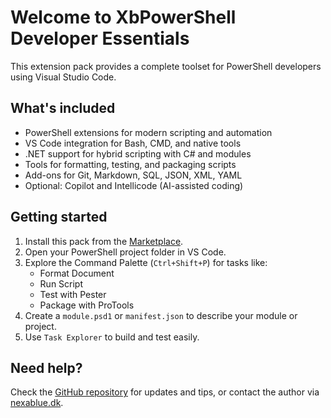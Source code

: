 # Welcome to XbPowerShell Developer Essentials

This extension pack provides a complete toolset for PowerShell developers using Visual Studio Code.

## What's included

- PowerShell extensions for modern scripting and automation
- VS Code integration for Bash, CMD, and native tools
- .NET support for hybrid scripting with C# and modules
- Tools for formatting, testing, and packaging scripts
- Add-ons for Git, Markdown, SQL, JSON, XML, YAML
- Optional: Copilot and Intellicode (AI-assisted coding)

## Getting started

1. Install this pack from the [Marketplace](https://marketplace.visualstudio.com/).
2. Open your PowerShell project folder in VS Code.
3. Explore the Command Palette (`Ctrl+Shift+P`) for tasks like:
   - Format Document
   - Run Script
   - Test with Pester
   - Package with ProTools
4. Create a `module.psd1` or `manifest.json` to describe your module or project.
5. Use `Task Explorer` to build and test easily.

## Need help?

Check the [GitHub repository](https://github.com/kristianbuch) for updates and tips, or contact the author via [nexablue.dk](https://nexablue.dk).
